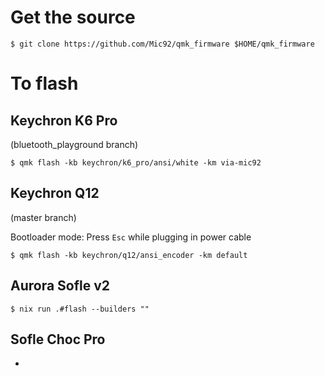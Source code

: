 # Get the source

```console
$ git clone https://github.com/Mic92/qmk_firmware $HOME/qmk_firmware
```

# To flash

## Keychron K6 Pro

(bluetooth_playground branch)

```console
$ qmk flash -kb keychron/k6_pro/ansi/white -km via-mic92
```

## Keychron Q12

(master branch)

Bootloader mode: Press `Esc` while plugging in power cable

```
$ qmk flash -kb keychron/q12/ansi_encoder -km default
```

## Aurora Sofle v2

```
$ nix run .#flash --builders ""
```

## Sofle Choc Pro

-
